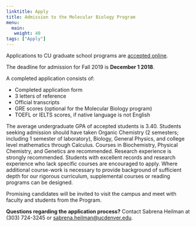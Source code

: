 ```yaml
---
linktitle: Apply
title: Admission to the Molecular Biology Program
menu:
  main:
   weight: 40 
tags: ["Apply"]
---
```

  
Applications to CU graduate school programs are <a href="http://www.ucdenver.edu/academics/colleges/Graduate-School/prospective/Pages/apply.aspx" target="_blank">accepted
online</a>.

The deadline for admission for Fall 2019 is **December 1 2018**.

A completed application consists of:
  
  - Completed application form
- 3 letters of reference
- Official transcripts
- GRE scores (optional for the Molecular Biology program)
- TOEFL or IELTS scores, if native language is not English

The average undergraduate GPA of accepted students is 3.40. Students seeking
admission should have taken Organic Chemistry (2 semesters; including 1 semester
                                               of laboratory), Biology, General Physics, and college level mathematics through
Calculus. Courses in Biochemistry, Physical Chemistry, and Genetics are
recommended. Research experience is strongly recommended. Students with
excellent records and research experience who lack specific courses are
encouraged to apply. Where additional course-work is necessary to provide
background of sufficient depth for our rigorous curriculum, supplemental courses
or reading programs can be designed. 

Promising candidates will be invited to visit the campus and meet with faculty
and students from the Program.

**Questions regarding the application process?** Contact Sabrena Heilman at
(303) 724-3245 or <sabrena.heilman@ucdenver.edu>.
